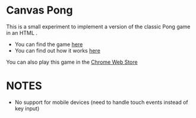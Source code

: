 Canvas Pong
===========

This is a small experiment to implement a version of the classic Pong game in an HTML <canvas>.

 * You can find the game [here](http://codeincomplete.com/posts/2011/5/14/javascript_pong/demo.html)
 * You can find out how it works [here](http://codeincomplete.com/posts/2011/5/14/javascript_pong/index.html)

You can also play this game in the [Chrome Web Store](https://chrome.google.com/webstore/detail/omimkinlomnncbmnceacpkmlbfaapojj?hl=en-US)


NOTES
=====

 * No support for mobile devices (need to handle touch events instead of key input)
